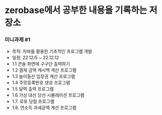 # zerobase에서 공부한 내용을 기록하는 저장소

### 미니과제 #1 
  - 목적: 자바를 활용한 기초적인 프로그램 개발
  - 일정: 22.12/5 ~ 22.12.12
  - 1.1 콘솔 화면에 구구단 출력하기
  - 1.2 결제 금액 캐시백 계산 프로그램
  - 1.3 놀이동산 입장권 계산 프로그램
  - 1.4 주민등록번호 생성 프로그램
  - 1.5 달력 출력 프로그램
  - 1.6 가상 대선 당선 시뮬레이션 프로그램
  - 1.7. 로또 당첨 프로그램
  - 1.8. 연소득 과세금액 계산 프로그램